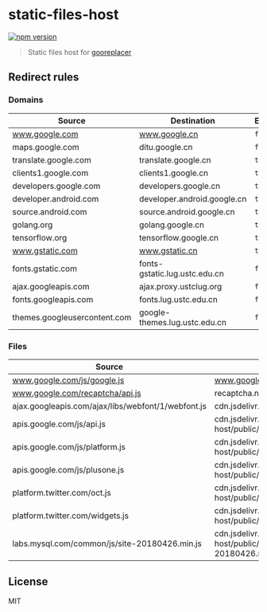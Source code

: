 # static-files-host

[![npm version](https://img.shields.io/npm/v/static-files-host.svg)](https://www.npmjs.com/package/static-files-host)

> Static files host for [gooreplacer](https://github.com/jiacai2050/gooreplacer)

## Redirect rules

### Domains

| Source | Destination | Enabled |
| ------ | ----------- | ------- |
| www.google.com | www.google.cn | `false` |
| maps.google.com | ditu.google.cn | `false` |
| translate.google.com | translate.google.cn | `true` |
| clients1.google.com | clients1.google.cn | `true` |
| developers.google.com | developers.google.cn | `true` |
| developer.android.com | developer.android.google.cn | `true` |
| source.android.com | source.android.google.cn | `true` |
| golang.org | golang.google.cn | `true` |
| tensorflow.org | tensorflow.google.cn | `true` |
| www.gstatic.com | www.gstatic.cn | `true` |
| fonts.gstatic.com | fonts-gstatic.lug.ustc.edu.cn | `false` |
| ajax.googleapis.com | ajax.proxy.ustclug.org | `false` |
| fonts.googleapis.com | fonts.lug.ustc.edu.cn | `false` |
| themes.googleusercontent.com | google-themes.lug.ustc.edu.cn | `false` |

### Files

| Source | Destination | Enabled |
| ------ | ----------- | ------- |
| www.google.com/js/google.js | www.google.cn/js/google.js | `true` |
| www.google.com/recaptcha/api.js | recaptcha.net/recaptcha/api.js | `true` |
| ajax.googleapis.com/ajax/libs/webfont/1/webfont.js | cdn.jsdelivr.net/npm/webfontloader@1/webfontloader.js | `true` |
| apis.google.com/js/api.js | cdn.jsdelivr.net/npm/static-files-host/public/apis.google.com/js/api.js | `true` |
| apis.google.com/js/platform.js | cdn.jsdelivr.net/npm/static-files-host/public/apis.google.com/js/platform.js | `true` |
| apis.google.com/js/plusone.js | cdn.jsdelivr.net/npm/static-files-host/public/apis.google.com/js/plusone.js | `true` |
| platform.twitter.com/oct.js | cdn.jsdelivr.net/npm/static-files-host/public/platform.twitter.com/oct.js | `true` |
| platform.twitter.com/widgets.js | cdn.jsdelivr.net/npm/static-files-host/public/platform.twitter.com/widgets.js | `true` |
| labs.mysql.com/common/js/site-20180426.min.js | cdn.jsdelivr.net/npm/static-files-host/public/labs.mysql.com/common/js/site-20180426.min.js | `true` |

## License

MIT
